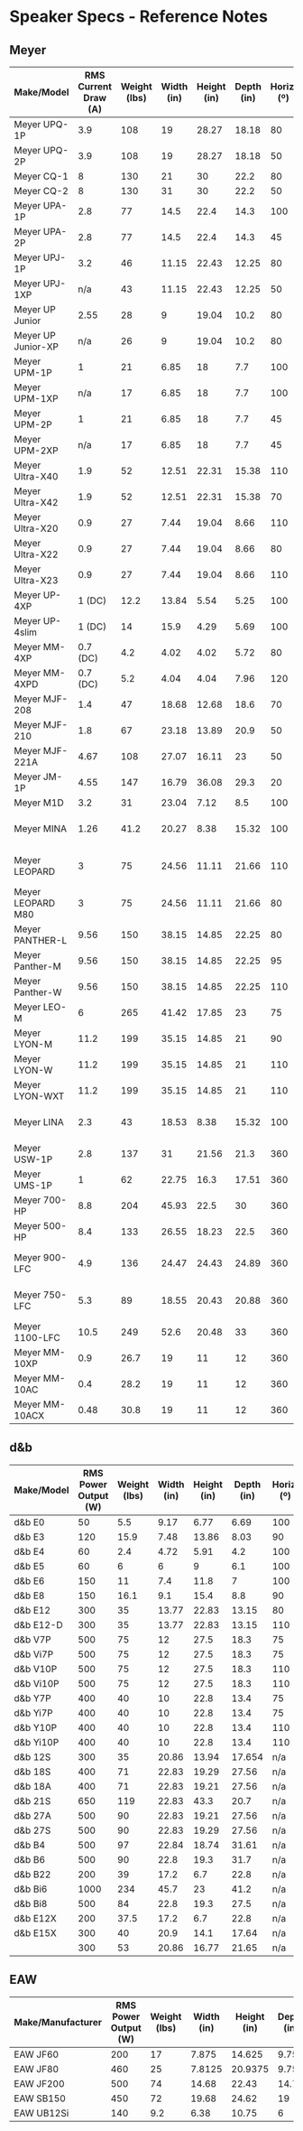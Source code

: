 # Speaker Specs - Reference Notes


## Meyer
|Make/Model        |RMS Current Draw (A)|Weight (lbs)|Width (in)|Height (in)|Depth (in)|Horiz. (º)|Vert. (º)|Horn Rotate|Peak SPL (dB)|Hardware               |
|------------------|--------------------|------------|----------|-----------|----------|----------|---------|-----------|-------------|-----------------------|
|Meyer UPQ-1P      |3.9                 |108         |19        |28.27      |18.18     |80        |50       |no         |136          |M10                    |
|Meyer UPQ-2P      |3.9                 |108         |19        |28.27      |18.18     |50        |50       |no         |136          |M10                    |
|Meyer CQ-1        |8                   |130         |21        |30         |22.2      |80        |40       |no         |136          |M10                    |
|Meyer CQ-2        |8                   |130         |31        |30         |22.2      |50        |40       |no         |139          |M10                    |
|Meyer UPA-1P      |2.8                 |77          |14.5      |22.4       |14.3      |100       |40       |no         |133          |M10                    |
|Meyer UPA-2P      |2.8                 |77          |14.5      |22.4       |14.3      |45        |45       |no         |133          |M10                    |
|Meyer UPJ-1P      |3.2                 |46          |11.15     |22.43      |12.25     |80        |50       |yes        |128          |M8                     |
|Meyer UPJ-1XP     |n/a                 |43          |11.15     |22.43      |12.25     |50        |80       |yes        |125          |M8                     |
|Meyer UP Junior   |2.55                |28          |9         |19.04      |10.2      |80        |50       |yes        |123.5        |M8                     |
|Meyer UP Junior-XP|n/a                 |26          |9         |19.04      |10.2      |80        |50       |yes        |126          |M8                     |
|Meyer UPM-1P      |1                   |21          |6.85      |18         |7.7       |100       |100      |no         |123          |M10                    |
|Meyer UPM-1XP     |n/a                 |17          |6.85      |18         |7.7       |100       |100      |no         |123          |M10                    |
|Meyer UPM-2P      |1                   |21          |6.85      |18         |7.7       |45        |45       |no         |123          |M10                    |
|Meyer UPM-2XP     |n/a                 |17          |6.85      |18         |7.7       |45        |45       |no         |123          |M10                    |
|Meyer Ultra-X40   |1.9                 |52          |12.51     |22.31      |15.38     |110       |50       |yes        |138          |M8                     |
|Meyer Ultra-X42   |1.9                 |52          |12.51     |22.31      |15.38     |70        |50       |yes        |140          |M8                     |
|Meyer Ultra-X20   |0.9                 |27          |7.44      |19.04      |8.66      |110       |50       |yes        |127          |M8                     |
|Meyer Ultra-X22   |0.9                 |27          |7.44      |19.04      |8.66      |80        |50       |yes        |128.5        |M8                     |
|Meyer Ultra-X23   |0.9                 |27          |7.44      |19.04      |8.66      |110       |110      |no         |124          |M8                     |
|Meyer UP-4XP      |1 (DC)              |12.2        |13.84     |5.54       |5.25      |100       |100      |no         |121          |M10                    |
|Meyer UP-4slim    |1 (DC)              |14          |15.9      |4.29       |5.69      |100       |100      |no         |116.5        |M8                     |
|Meyer MM-4XP      |0.7 (DC)            |4.2         |4.02      |4.02       |5.72      |80        |80       |no         |113          |3/8"-16                |
|Meyer MM-4XPD     |0.7 (DC)            |5.2         |4.04      |4.04       |7.96      |120       |120      |no         |111.5        |3/8"-16                |
|Meyer MJF-208     |1.4                 |47          |18.68     |12.68      |18.6      |70        |50       |no         |n/a          |n/a                    |
|Meyer MJF-210     |1.8                 |67          |23.18     |13.89      |20.9      |50        |70       |no         |n/a          |n/a                    |
|Meyer MJF-221A    |4.67                |108         |27.07     |16.11      |23        |50        |50       |no         |139          |n/a                    |
|Meyer JM-1P       |4.55                |147         |16.79     |36.08      |29.3      |20        |60       |no         |138          |M10                    |
|Meyer M1D         |3.2                 |31          |23.04     |7.12       |8.5       |100       |10       |no         |125          |n/a                    |
|Meyer MINA        |1.26                |41.2        |20.27     |8.38       |15.32     |100       |n/a      |no         |128          |MG-MINA/LINA Top Grid  |
|Meyer LEOPARD     |3                   |75          |24.56     |11.11      |21.66     |110       |n/a      |no         |142          |MG-LEOPARD/900 Top Grid|
|Meyer LEOPARD M80 |3                   |75          |24.56     |11.11      |21.66     |80        |n/a      |no         |142          |MG-LEOPARD/900 Top Grid|
|Meyer PANTHER-L   |9.56                |150         |38.15     |14.85      |22.25     |80        |n/a      |no         |150.5        |n/a                    |
|Meyer Panther-M   |9.56                |150         |38.15     |14.85      |22.25     |95        |n/a      |no         |150.5        |n/a                    |
|Meyer Panther-W   |9.56                |150         |38.15     |14.85      |22.25     |110       |n/a      |no         |149.5        |n/a                    |
|Meyer LEO-M       |6                   |265         |41.42     |17.85      |23        |75        |n/a      |no         |155          |MTG-LEO-M Top Grid     |
|Meyer LYON-M      |11.2                |199         |35.15     |14.85      |21        |90        |n/a      |no         |150          |MTG-LYON Top Grid      |
|Meyer LYON-W      |11.2                |199         |35.15     |14.85      |21        |110       |n/a      |no         |148          |MTG-LYON Top Grid      |
|Meyer LYON-WXT    |11.2                |199         |35.15     |14.85      |21        |110       |n/a      |no         |148          |MTG-LYON Top Grid      |
|Meyer LINA        |2.3                 |43          |18.53     |8.38       |15.32     |100       |n/a      |no         |138          |MG-MINA/LINA Top Grid  |
|Meyer USW-1P      |2.8                 |137         |31        |21.56      |21.3      |360       |360      |no         |135          |n/a                    |
|Meyer UMS-1P      |1                   |62          |22.75     |16.3       |17.51     |360       |360      |no         |127          |n/a                    |
|Meyer 700-HP      |8.8                 |204         |45.93     |22.5       |30        |360       |360      |no         |139          |n/a                    |
|Meyer 500-HP      |8.4                 |133         |26.55     |18.23      |22.5      |360       |360      |no         |135          |n/a                    |
|Meyer 900-LFC     |4.9                 |136         |24.47     |24.43      |24.89     |360       |360      |no         |133          |MG-LEOPARD/900 Top Grid|
|Meyer 750-LFC     |5.3                 |89          |18.55     |20.43      |20.88     |360       |360      |no         |130.5        |MG-MINA/LINA Top Grid  |
|Meyer 1100-LFC    |10.5                |249         |52.6      |20.48      |33        |360       |360      |no         |140          |MTG-1100 Top Grid      |
|Meyer MM-10XP     |0.9                 |26.7        |19        |11         |12        |360       |360      |no         |123          |3/8" or M10            |
|Meyer MM-10AC     |0.4                 |28.2        |19        |11         |12        |360       |360      |no         |123          |3/8" or M10            |
|Meyer MM-10ACX    |0.48                |30.8        |19        |11         |12        |360       |360      |no         |123          |3/8" or M10            |


## d&b
|Make/Model|RMS Power Output (W)|Weight (lbs)|Width (in)|Height (in)|Depth (in)|Horiz. (º)|Vert. (º)|Rotate Horn|Peak SPL (dB)|Hardware|
|----------|--------------------|------------|----------|-----------|----------|----------|---------|-----------|-------------|--------|
|d&b E0    |50                  |5.5         |9.17      |6.77       |6.69      |100       |100      |no         |116          |M10     |
|d&b E3    |120                 |15.9        |7.48      |13.86      |8.03      |90        |60       |yes        |122          |M8      |
|d&b E4    |60                  |2.4         |4.72      |5.91       |4.2       |100       |100      |no         |115          |M10     |
|d&b E5    |60                  |6           |6         |9          |6.1       |100       |100      |no         |117          |M10     |
|d&b E6    |150                 |11          |7.4       |11.8       |7         |100       |55       |yes        |123          |M8      |
|d&b E8    |150                 |16.1        |9.1       |15.4       |8.8       |90        |50       |yes        |129          |M10     |
|d&b E12   |300                 |35          |13.77     |22.83      |13.15     |80        |50       |yes        |134          |M10     |
|d&b E12-D |300                 |35          |13.77     |22.83      |13.15     |110       |50       |yes        |134          |M10     |
|d&b V7P   |500                 |75          |12        |27.5       |18.3      |75        |40       |yes        |140          |M10     |
|d&b Vi7P  |500                 |75          |12        |27.5       |18.3      |75        |40       |yes        |139          |M10     |
|d&b V10P  |500                 |75          |12        |27.5       |18.3      |110       |40       |yes        |139          |M10     |
|d&b Vi10P |500                 |75          |12        |27.5       |18.3      |110       |40       |yes        |139          |M10     |
|d&b Y7P   |400                 |40          |10        |22.8       |13.4      |75        |40       |yes        |137          |M10     |
|d&b Yi7P  |400                 |40          |10        |22.8       |13.4      |75        |40       |yes        |137          |M10     |
|d&b Y10P  |400                 |40          |10        |22.8       |13.4      |110       |40       |yes        |136          |M10     |
|d&b Yi10P |400                 |40          |10        |22.8       |13.4      |110       |40       |yes        |136          |M10     |
|d&b 12S   |300                 |35          |20.86     |13.94      |17.654    |n/a       |n/a      |no         |127          |M10     |
|d&b 18S   |400                 |71          |22.83     |19.29      |27.56     |n/a       |n/a      |no         |132          |M10     |
|d&b 18A   |400                 |71          |22.83     |19.21      |27.56     |n/a       |n/a      |no         |132          |M10     |
|d&b 21S   |650                 |119         |22.83     |43.3       |20.7      |n/a       |n/a      |no         |135          |M10     |
|d&b 27A   |500                 |90          |22.83     |19.21      |27.56     |n/a       |n/a      |no         |131          |M10     |
|d&b 27S   |500                 |90          |22.83     |19.29      |27.56     |n/a       |n/a      |no         |131          |M10     |
|d&b B4    |500                 |97          |22.84     |18.74      |31.61     |n/a       |n/a      |no         |131          |M20     |
|d&b B6    |500                 |90          |22.8      |19.3       |31.7      |n/a       |n/a      |no         |134          |M20     |
|d&b B22   |200                 |39          |17.2      |6.7        |22.8      |n/a       |n/a      |no         |122          |M8      |
|d&b Bi6   |1000                |234         |45.7      |23         |41.2      |n/a       |n/a      |no         |143          |n/a     |
|d&b Bi8   |500                 |84          |22.8      |19.3       |27.5      |n/a       |n/a      |no         |134          |M10     |
|d&b E12X  |200                 |37.5        |17.2      |6.7        |22.8      |n/a       |n/a      |no         |122          |M8      |
|d&b E15X  |300                 |40          |20.9      |14.1       |17.64     |n/a       |n/a      |no         |127          |M20     |
|          |300                 |53          |20.86     |16.77      |21.65     |n/a       |n/a      |no         |130          |M20     |


## EAW
|Make/Manufacturer|RMS Power Output (W)|Weight (lbs)|Width (in)|Height (in)|Depth (in)|Horiz. (º)|Vert. (º)|Rotate Horn|Peak SPL (dB)|Hardware|
|-----------------|--------------------|------------|----------|-----------|----------|----------|---------|-----------|-------------|--------|
|EAW JF60         |200                 |17          |7.875     |14.625     |9.75      |110       |110      |no         |119          |1/4"-20 |
|EAW JF80         |460                 |25          |7.8125    |20.9375    |9.75      |100       |100      |no         |125.6        |1/4"-20 |
|EAW JF200        |500                 |74          |14.68     |22.43      |14.75     |90        |90       |no         |131          |3/8"-16 |
|EAW SB150        |450                 |72          |19.68     |24.62      |19        |n/a       |n/a      |no         |133          |n/a     |
|EAW UB12Si		  |140				   |9.2 		|6.38 	   |10.75 	   |6 		  |120 		 |120 	   |no 		   |116.5 		 |1/4"-20 |

